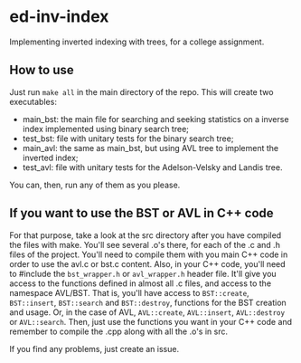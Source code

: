 # ed-inv-index
Implementing inverted indexing with trees, for a college assignment.

## How to use

Just run `make all` in the main directory of the repo. This will create two executables: 
- main_bst: the main file for searching and seeking statistics on a inverse index implemented using binary search tree;
- test_bst: file with unitary tests for the binary search tree;
- main_avl: the same as main_bst, but using AVL tree to implement the inverted index;
- test_avl: file with unitary tests for the Adelson-Velsky and Landis tree.

You can, then, run any of them as you please.

## If you want to use the BST or AVL in C++ code
For that purpose, take a look at the src directory after you have compiled the files with make.
You'll see several .o's there, for each of the .c and .h files of the project. You'll need to compile them with you main C++ code in order to use the avl.c or bst.c content.
Also, in your C++ code, you'll need to #include the `bst_wrapper.h` or `avl_wrapper.h` header file. It'll give you access to the functions defined in almost all .c files, and access to the namespace AVL/BST.
That is, you'll have access to `BST::create`, `BST::insert`, `BST::search` and `BST::destroy`, functions for the BST creation and usage. Or, in the case of AVL, `AVL::create`, `AVL::insert`, `AVL::destroy` or `AVL::search`.
Then, just use the functions you want in your C++ code and remember to compile the .cpp along with all the .o's in src.

If you find any problems, just create an issue.
